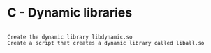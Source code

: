 # C - Dynamic libraries

```

Create the dynamic library libdynamic.so
Create a script that creates a dynamic library called liball.so

```
